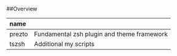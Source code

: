 ##Overview

|name||
|:--|:--|
|prezto| Fundamental zsh plugin and theme framework|
|tszsh| Additional my scripts |

